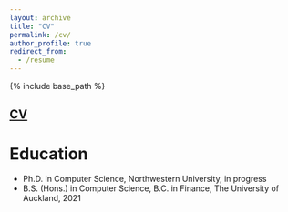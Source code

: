 ```yaml
---
layout: archive
title: "CV"
permalink: /cv/
author_profile: true
redirect_from:
  - /resume
---
```


{% include base_path %}

## [CV](https://drive.google.com/file/d/1zVBinu4-SABz5YdMHQPxK5mZ8-E_nAmD/view?usp=sharing)

Education
======
* Ph.D. in Computer Science, Northwestern University, in progress
* B.S. (Hons.) in Computer Science, B.C. in Finance, The University of Auckland, 2021